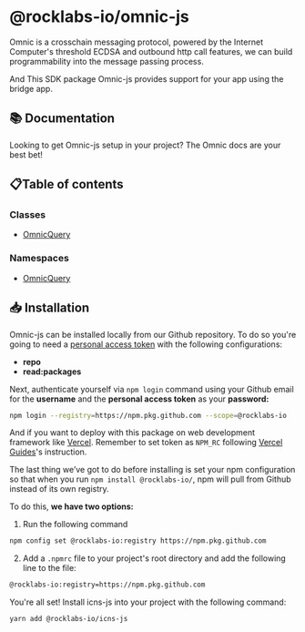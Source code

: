 # @rocklabs-io/omnic-js

Omnic is a crosschain messaging protocol, powered by the Internet Computer's threshold ECDSA and outbound http call features, we can build programmability into the message passing process.

And This SDK package Omnic-js provides support for your app using the bridge app.

## 📚 Documentation

Looking to get Omnic-js setup in your project? The Omnic docs are your best bet!

## 📋Table of contents

### Classes

- [OmnicQuery](classes/OmnicQuery.md)

### Namespaces

- [OmnicQuery](modules/OmnicQuery-1.md)

## 📥 Installation 

Omnic-js can be installed locally from our Github repository. To do so you're going to need a [personal access token](https://github.com/settings/tokens) with the following configurations:

- **repo**
- **read:packages**

Next, authenticate yourself via `npm login` command using your Github email for the **username** and the **personal access token** as your **password:**

```bash
npm login --registry=https://npm.pkg.github.com --scope=@rocklabs-io
```
And if you want to deploy with this package on web development framework like [Vercel](https://vercel.com). Remember to set token as `NPM_RC` following [Vercel Guides](https://vercel.com/guides/using-private-dependencies-with-vercel)'s instruction.

The last thing we’ve got to do before installing is set your npm configuration so that when you run `npm install @rocklabs-io/`, npm will pull from Github instead of its own registry.

To do this, **we have two options:**

1) Run the following command
```bash
npm config set @rocklabs-io:registry https://npm.pkg.github.com
```


2) Add a `.npmrc` file to your project's root directory and add the following line to the file:

```bash
@rocklabs-io:registry=https://npm.pkg.github.com
```

You're all set! Install icns-js into your project with the following command:

```bash
yarn add @rocklabs-io/icns-js
```

<br>